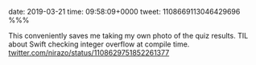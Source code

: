 date: 2019-03-21
time: 09:58:09+0000
tweet: 1108669113046429696
%%%

This conveniently saves me taking my own photo of the quiz results. TIL about Swift checking integer overflow at compile time. [twitter.com/nirazo/status/1108629751852261377](https://twitter.com/nirazo/status/1108629751852261377)
